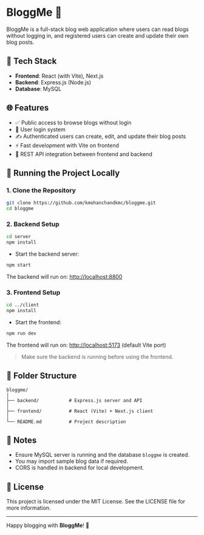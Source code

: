 # BloggMe 📝

BloggMe is a full-stack blog web application where users can read blogs without logging in, and registered users can create and update their own blog posts.

## 🔧 Tech Stack

- **Frontend**: React (with Vite), Next.js
- **Backend**: Express.js (Node.js)
- **Database**: MySQL

## 🌐 Features

- ✅ Public access to browse blogs without login
- 🔐 User login system
- ✍️ Authenticated users can create, edit, and update their blog posts
- ⚡ Fast development with Vite on frontend
- 🔗 REST API integration between frontend and backend

## 🚀 Running the Project Locally

### 1. Clone the Repository

```bash
git clone https://github.com/kmohanchandkmc/bloggme.git
cd bloggme
```

### 2. Backend Setup

```bash
cd server
npm install
```


- Start the backend server:

```bash
npm start
```

The backend will run on: [http://localhost:8800](http://localhost:8800)

### 3. Frontend Setup

```bash
cd ../client
npm install
```

- Start the frontend:

```bash
npm run dev
```

The frontend will run on: [http://localhost:5173](http://localhost:5173) (default Vite port)

> Make sure the backend is running before using the frontend.

## 📂 Folder Structure

```
bloggme/
│
├── backend/           # Express.js server and API
│
├── frontend/          # React (Vite) + Next.js client
│
└── README.md          # Project description
```

## 📌 Notes

- Ensure MySQL server is running and the database `bloggme` is created.
- You may import sample blog data if required.
- CORS is handled in backend for local development.

## 📃 License

This project is licensed under the MIT License. See the LICENSE file for more information.

---

Happy blogging with **BloggMe**! 🚀


